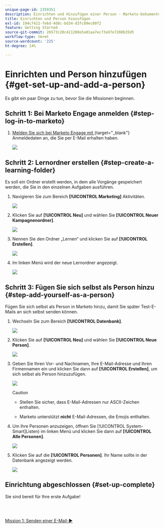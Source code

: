```yaml
---
unique-page-id: 2359351
description: Einrichten und Hinzufügen einer Person - Marketo-Dokumente - Produktdokumentation
title: Einrichten und Person hinzufügen
exl-id: 194c7421-fe6d-4d8c-bd34-d3fc89ec80f2
feature: Getting Started
source-git-commit: 26573c20c411208e5a01aa7ec73a97e7208b35d5
workflow-type: tm+mt
source-wordcount: '225'
ht-degree: 14%

---
```


# Einrichten und Person hinzufügen {#get-set-up-and-add-a-person}

Es gibt ein paar Dinge zu tun, bevor Sie die Missionen beginnen.

## Schritt 1: Bei Marketo Engage anmelden {#step-log-in-to-marketo}

1. [Melden Sie sich bei Marketo Engage mit ](https://app.marketo.com){target="_blank"} Anmeldedaten an, die Sie per E-Mail erhalten haben.

   ![](assets/get-set-up-and-add-a-person-1.png)

## Schritt 2: Lernordner erstellen {#step-create-a-learning-folder}

Es soll ein Ordner erstellt werden, in dem alle Vorgänge gespeichert werden, die Sie in den einzelnen Aufgaben ausführen.

1. Navigieren Sie zum Bereich **[!UICONTROL Marketing]** Aktivitäten.

   ![](assets/get-set-up-and-add-a-person-2.png)

1. Klicken Sie auf **[!UICONTROL Neu]** und wählen Sie **[!UICONTROL Neuer Kampagnenordner]**.

   ![](assets/get-set-up-and-add-a-person-3.png)

1. Nennen Sie den Ordner „Lernen“ und klicken Sie auf **[!UICONTROL Erstellen]**.

   ![](assets/get-set-up-and-add-a-person-4.png)

1. Im linken Menü wird der neue Lernordner angezeigt.

   ![](assets/get-set-up-and-add-a-person-5.png)

## Schritt 3: Fügen Sie sich selbst als Person hinzu {#step-add-yourself-as-a-person}

Fügen Sie sich selbst als Person in Marketo hinzu, damit Sie später Test-E-Mails an sich selbst senden können.

1. Wechseln Sie zum Bereich **[!UICONTROL Datenbank]**.

   ![](assets/get-set-up-and-add-a-person-6.png)

1. Klicken Sie auf **[!UICONTROL Neu]** und wählen Sie **[!UICONTROL Neue Person]**.

   ![](assets/get-set-up-and-add-a-person-7.png)

1. Geben Sie Ihren Vor- und Nachnamen, Ihre E-Mail-Adresse und Ihren Firmennamen ein und klicken Sie dann auf **[!UICONTROL Erstellen]**, um sich selbst als Person hinzuzufügen.

   ![](assets/get-set-up-and-add-a-person-8.png)

   >[!CAUTION]
   >
   >* Stellen Sie sicher, dass E-Mail-Adressen nur ASCII-Zeichen enthalten.
   >
   >* Marketo unterstützt **nicht** E-Mail-Adressen, die Emojis enthalten.

1. Um Ihre Personen anzuzeigen, öffnen Sie [!UICONTROL System-Smart]Listen) im linken Menü und klicken Sie dann auf **[!UICONTROL Alle Personen]**.

   ![](assets/get-set-up-and-add-a-person-9.png)

1. Klicken Sie auf die **[!UICONTROL Personen]**. Ihr Name sollte in der Datenbank angezeigt werden.

   ![](assets/get-set-up-and-add-a-person-10.png)

## Einrichtung abgeschlossen {#set-up-complete}

Sie sind bereit für Ihre erste Aufgabe!

<br> 

[Mission 1: Senden einer E-Mail-►](/help/marketo/getting-started/quick-wins/send-an-email.md)
